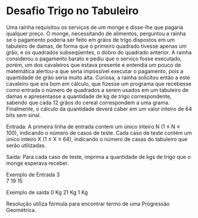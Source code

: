 # Desafio Trigo no Tabuleiro


Uma rainha requisitou os serviços de um monge e disse-lhe que pagaria qualquer preço. O monge, necessitando de alimentos, perguntou a rainha se o pagamento poderia ser feito em grãos de trigo dispostos em um tabuleiro de damas, de forma que o primeiro quadrado tivesse apenas um grão, e os quadrados subseqüentes, o dobro do quadrado anterior. A rainha considerou o pagamento barato e pediu que o serviço fosse executado, porém, um dos cavaleiros que estava presente e entendia um pouco de matemática alertou-a que seria impossível executar o pagamento, pois a quantidade de grão seria muito alta. Curiosa, a rainha solicitou então a este cavaleiro que era bom em cálculo, que fizesse um programa que recebesse como entrada o número de quadrados a serem usados em um tabuleiro de damas e apresentasse a quantidade de kg de trigo correspondente, sabendo que cada 12 grãos do cereal correspondem a uma grama. Finalmente, o cálculo da quantidade deverá caber em um valor inteiro de 64 bits sem sinal.

Entrada:
A primeira linha de entrada contem um único inteiro N (1 ≤ N ≤ 100), indicando o número de casos de teste. Cada caso de teste contém um único inteiro X (1 ≤ X ≤ 64), indicando o número de casas do tabuleiro que serão utilizadas.

Saída:
Para cada caso de teste, imprima a quantidade de kgs de trigo que o monge esperava receber.

 
Exemplo de Entrada
3				
7
19
15

Exemplo de saída
0 Kg
21 Kg
1 Kg

Resolução utiliza fórmula para encontrar termo de uma Progressão Geométrica.
